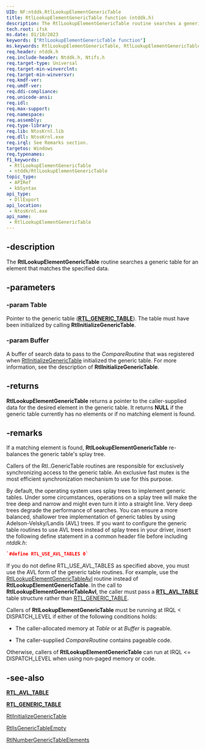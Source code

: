 ```yaml
---
UID: NF:ntddk.RtlLookupElementGenericTable
title: RtlLookupElementGenericTable function (ntddk.h)
description: The RtlLookupElementGenericTable routine searches a generic table for an element that matches the specified data.
tech.root: ifsk
ms.date: 01/10/2023
keywords: ["RtlLookupElementGenericTable function"]
ms.keywords: RtlLookupElementGenericTable, RtlLookupElementGenericTable routine [Installable File System Drivers], ifsk.rtllookupelementgenerictable, ntddk/RtlLookupElementGenericTable, rtlref_609e7ba3-35a1-40e8-9e94-f16605e52155.xml
req.header: ntddk.h
req.include-header: Ntddk.h, Ntifs.h
req.target-type: Universal
req.target-min-winverclnt: 
req.target-min-winversvr: 
req.kmdf-ver: 
req.umdf-ver: 
req.ddi-compliance: 
req.unicode-ansi: 
req.idl: 
req.max-support: 
req.namespace: 
req.assembly: 
req.type-library: 
req.lib: NtosKrnl.lib
req.dll: NtosKrnl.exe
req.irql: See Remarks section.
targetos: Windows
req.typenames: 
f1_keywords:
 - RtlLookupElementGenericTable
 - ntddk/RtlLookupElementGenericTable
topic_type:
 - APIRef
 - kbSyntax
api_type:
 - DllExport
api_location:
 - NtosKrnl.exe
api_name:
 - RtlLookupElementGenericTable
---
```


## -description

The **RtlLookupElementGenericTable** routine searches a generic table for an element that matches the specified data.

## -parameters

### -param Table

Pointer to the generic table ([**RTL_GENERIC_TABLE**](ns-ntddk-_rtl_generic_table.md)). The table must have been initialized by calling **RtlInitializeGenericTable**.

### -param Buffer

A buffer of search data to pass to the *CompareRoutine* that was registered when [RtlInitializeGenericTable](nf-ntddk-rtlinitializegenerictable.md) initialized the generic table. For more information, see the description of **RtlInitializeGenericTable**.

## -returns

**RtlLookupElementGenericTable** returns a pointer to the caller-supplied data for the desired element in the generic table. It returns **NULL** if the generic table currently has no elements or if no matching element is found.

## -remarks

If a matching element is found, **RtlLookupElementGenericTable** re-balances the generic table's splay tree.

Callers of the Rtl..GenericTable routines are responsible for exclusively synchronizing access to the generic table. An exclusive fast mutex is the most efficient synchronization mechanism to use for this purpose.

By default, the operating system uses splay trees to implement generic tables. Under some circumstances, operations on a splay tree will make the tree deep and narrow and might even turn it into a straight line. Very deep trees degrade the performance of searches. You can ensure a more balanced, shallower tree implementation of generic tables by using Adelson-Velsky/Landis (AVL) trees. If you want to configure the generic table routines to use AVL trees instead of splay trees in your driver, insert the following define statement in a common header file before including *ntddk.h*:

```cpp
`#define RTL_USE_AVL_TABLES 0`
```

If you do not define RTL_USE_AVL_TABLES as specified above, you must use the AVL form of the generic table routines. For example, use the [RtlLookupElementGenericTableAvl](nf-ntddk-rtllookupelementgenerictableavl.md) routine instead of **RtlLookupElementGenericTable**. In the call to **RtlLookupElementGenericTableAvl**, the caller must pass a [**RTL_AVL_TABLE**](ns-ntddk-_rtl_avl_table.md) table structure rather than [RTL_GENERIC_TABLE](ns-ntddk-_rtl_generic_table.md).

Callers of **RtlLookupElementGenericTable** must be running at IRQL < DISPATCH_LEVEL if either of the following conditions holds:

- The caller-allocated memory at *Table* or at *Buffer* is pageable.

- The caller-supplied *CompareRoutine* contains pageable code.

Otherwise, callers of **RtlLookupElementGenericTable** can run at IRQL <= DISPATCH_LEVEL when using non-paged memory or code.

## -see-also

[**RTL_AVL_TABLE**](ns-ntddk-_rtl_avl_table.md)

[**RTL_GENERIC_TABLE**](ns-ntddk-_rtl_generic_table.md)

[RtlInitializeGenericTable](nf-ntddk-rtlinitializegenerictable.md)

[RtlIsGenericTableEmpty](nf-ntddk-rtlisgenerictableempty.md)

[RtlNumberGenericTableElements](nf-ntddk-rtlnumbergenerictableelements.md)
